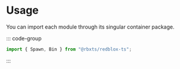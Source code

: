 # Usage

You can import each module through its singular container package.

::: code-group

```ts
import { Spawn, Bin } from "@rbxts/redblox-ts";
```

:::
